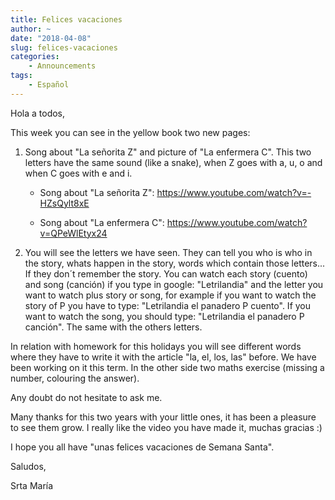 ```yaml
---
title: Felices vacaciones
author: ~
date: "2018-04-08"
slug: felices-vacaciones
categories:
    - Announcements
tags:
    - Español
---
```


Hola a todos,

This week you can see in the yellow book two new pages: 

1. Song about "La señorita Z" and picture of "La enfermera C". This two letters have the same sound (like a snake), when Z goes with a, u, o and when C goes with e and i.

    * Song about "La señorita Z": https://www.youtube.com/watch?v=-HZsQylt8xE

    * Song about "La enfermera C": https://www.youtube.com/watch?v=QPeWlEtyx24


2. You will see the letters we have seen. They can tell you who is who in the story, whats happen in the story, words which contain those letters... If they don´t remember the story. You can watch each story (cuento) and song (canción) if you type in google: "Letrilandia" and the letter you want to watch plus story or song, for example if you want to watch the story of P you have to type: "Letrilandia el panadero P cuento". If you want to watch the song, you should type: "Letrilandia el panadero P canción". The same with the others letters. 

In relation with homework for this holidays you will see different words where they have to write it with the article "la, el, los, las" before. We have been working on it this term. In the other side two maths exercise (missing a number, colouring the answer).

Any doubt do not hesitate to ask me.

Many thanks for this two years with your little ones, it has been a pleasure to see them grow. I really like the video you have made it, muchas gracias :)

I hope you all have "unas felices vacaciones de Semana Santa".

Saludos,

Srta María

